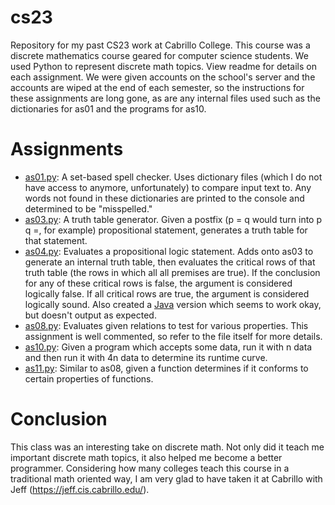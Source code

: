 # cs23
Repository for my past CS23 work at Cabrillo College. This course was a discrete mathematics course geared for computer science students. We used Python to represent discrete math topics. View readme for details on each assignment. We were given accounts on the school's server and the accounts are wiped at the end of each semester, so the instructions for these assignments are long gone, as are any internal files used such as the dictionaries for as01 and the programs for as10.
# Assignments
* [as01.py](as01.py): A set-based spell checker. Uses dictionary files (which I do not have access to anymore, unfortunately) to compare input text to. Any words not found in these dictionaries are printed to the console and determined to be "misspelled." 
* [as03.py](as03.py): A truth table generator. Given a postfix (p = q would turn into p q =, for example) propositional statement, generates a truth table for that statement.
* [as04.py](as04.py): Evaluates a propositional logic statement. Adds onto as03 to generate an internal truth table, then evaluates the critical rows of that truth table (the rows in which all all premises are true). If the conclusion for any of these critical rows is false, the argument is considered logically false. If all critical rows are true, the argument is considered logically sound. Also created a [Java](as04.java) version which seems to work okay, but doesn't output as expected.
* [as08.py](as08.py): Evaluates given relations to test for various properties. This assignment is well commented, so refer to the file itself for more details.
* [as10.py](as10.py): Given a program which accepts some data, run it with n data and then run it with 4n data to determine its runtime curve. 
* [as11.py](as11.py): Similar to as08, given a function determines if it conforms to certain properties of functions.
# Conclusion
This class was an interesting take on discrete math. Not only did it teach me important discrete math topics, it also helped me become a better programmer. Considering how many colleges teach this course in a traditional math oriented way, I am very glad to have taken it at Cabrillo with Jeff (https://jeff.cis.cabrillo.edu/).
